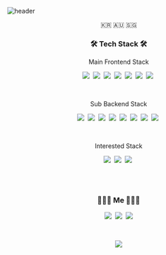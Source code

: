 ![header](https://capsule-render.vercel.app/api?type=soft&color=auto&height=150&section=header&text=LEE%20YEONG%20MO&fontSize=70&animation=twinkling)

<p align="center">🇰🇷 🇦🇺 🇸🇬</p>

<h3 align="center">🛠 Tech Stack 🛠</h3>

<p align="center"> Main Frontend Stack </p>

<p align="center">
  <img src="https://img.shields.io/badge/Typescript-3178C6?style=flat-square&logo=typescript&logoColor=white"/></a>&nbsp 
  <img src="https://img.shields.io/badge/React-61DAFB?style=flat-square&logo=react&logoColor=white"/></a>&nbsp 
  <img src="https://img.shields.io/badge/NextJS-000000?style=flat-square&logo=next.js&logoColor=white"/></a>&nbsp 
  <img src="https://img.shields.io/badge/Redux-764ABC?style=flat-square&logo=redux&logoColor=white"/></a>&nbsp 
  <img src="https://img.shields.io/badge/ReduxSaga-999999?style=flat-square&logo=Redux-Saga&logoColor=white"/></a>&nbsp 
  <img src="https://img.shields.io/badge/PostCSS-DD3A0A?style=flat-square&logo=postcss&logoColor=white"/></a>&nbsp 
  <img src="https://img.shields.io/badge/Jest-C21325?style=flat-square&logo=jest&logoColor=white"/></a>&nbsp 
</p>
  <br>
  
<p align="center"> Sub Backend Stack </p>


  
<p align="center">
  <img src="https://img.shields.io/badge/NodeJS-339933?style=flat-square&logo=node.js&logoColor=white"/></a>&nbsp 
  <img src="https://img.shields.io/badge/Express-000000?style=flat-square&logo=Express&logoColor=white"/></a>&nbsp 
  <img src="https://img.shields.io/badge/Mysql-E6B91E?style=flat-square&logo=MySql&logoColor=white"/></a>&nbsp 
  <img src="https://img.shields.io/badge/MongoDB-DB3552?style=flat-square&logo=MongoDB&logoColor=white"/></a>&nbsp 
  <img src="https://img.shields.io/badge/aws-333664?style=flat-square&logo=amazon-aws&logoColor=white"/></a>&nbsp 
  <img src="https://img.shields.io/badge/Nginx-269539?style=flat-square&logo=nginx&logoColor=white"/></a>&nbsp 
  <img src="https://img.shields.io/badge/Docker-005571?style=flat-square&logo=docker&logoColor=white"/></a>&nbsp
  <img src="https://img.shields.io/badge/Travis CI-ffb13b?style=flat-square&logo=travis-CI&logoColor=white"/></a>&nbsp 
</p>

  <br>
  
<p align="center"> Interested Stack </p>

<p align="center">
  <img src="https://img.shields.io/badge/GraphQL-E10098?style=flat-square&logo=graphql&logoColor=white"/></a>&nbsp 
  <img src="https://img.shields.io/badge/Docker-005571?style=flat-square&logo=docker&logoColor=white"/></a>&nbsp 
  <img src="https://img.shields.io/badge/Travis CI-ffb13b?style=flat-square&logo=travis-CI&logoColor=white"/></a>&nbsp  
</p>


<br><br>
<h3 align="center"> 👨🏻‍💻 Me 👨🏻‍💻 </h3>
<p align="center">
  <a href="https://blog.naver.com/samm162"><img src="https://img.shields.io/badge/Tech%20Blog-11B48A?style=flat-square&logo=NativeScript&logoColor=white&link=https://blog.naver.com/samm162"/></a>&nbsp
  <a href="https://www.instagram.com/martien_lee/"><img src="https://img.shields.io/badge/Instagram-E4405F?style=flat-square&logo=Instagram&logoColor=white&link=https://www.instagram.com/martien_lee/"/></a>&nbsp
  <a href="mailto:yeongmolee2@gmail.com"><img src="https://img.shields.io/badge/Gmail-d14836?style=flat-square&logo=Gmail&logoColor=white&link=yeongmolee2@gmail.com"/></a>
</p>
<br>

<p align="center">
  <a href="https://hits.seeyoufarm.com"><img src="https://hits.seeyoufarm.com/api/count/incr/badge.svg?url=https%3A%2F%2Fgithub.com%2Fyeongbba&count_bg=%23ED6DA3&title_bg=%2386757E&icon=github.svg&icon_color=%23E1DEDE&title=hits&edge_flat=false"/></a>
</p>
